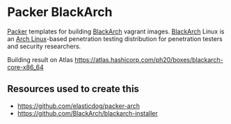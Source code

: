 Packer BlackArch
===========
[Packer](https://www.packer.io) templates for building [BlackArch](https://blackarch.org/) vagrant images.
[BlackArch](https://blackarch.org/) Linux is an [Arch Linux](https://www.archlinux.org/)-based penetration testing distribution for penetration testers and security researchers.

Building result on Atlas https://atlas.hashicorp.com/ph20/boxes/blackarch-core-x86_64

Resources used to create this
-----------------------------
- https://github.com/elasticdog/packer-arch
- https://github.com/BlackArch/blackarch-installer